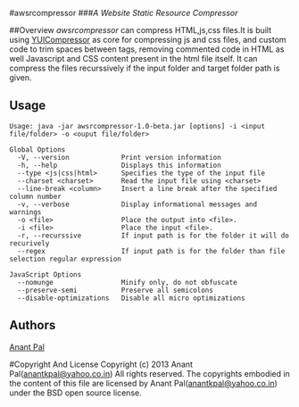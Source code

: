 #awsrcompressor 
###*A Website Static Resource Compressor*

##Overview
*awsrcompressor* can compress HTML,js,css files.It is built using [YUICompressor](http://yui.github.io/yuicompressor/) as core for 
compressing js and css files, and custom code to trim spaces between tags, removing commented code in HTML as well Javascript and CSS content
present in the html file itself. It can compress the files recurssively if the input folder and target folder path is given.


## Usage
```
Usage: java -jar awsrcompressor-1.0-beta.jar [options] -i <input file/folder> -o <ouput file/folder>

Global Options
  -V, --version             Print version information
  -h, --help                Displays this information
  --type <js|css|html>      Specifies the type of the input file
  --charset <charset>       Read the input file using <charset>
  --line-break <column>     Insert a line break after the specified column number
  -v, --verbose             Display informational messages and warnings
  -o <file>                 Place the output into <file>.
  -i <file>                 Place the input <file>.
  -r, --recurssive          If input path is for the folder it will do recurively
  --regex                   If input path is for the folder than file selection regular expression

JavaScript Options
  --nomunge                 Minify only, do not obfuscate
  --preserve-semi           Preserve all semicolons
  --disable-optimizations   Disable all micro optimizations

```

## Authors

[Anant Pal](https://www.github.com/anantkpal)

#Copyright And License
Copyright (c) 2013 Anant Pal(anantkpal@yahoo.co.in) All rights reserved. 
The copyrights embodied in the content of this file are licensed by Anant Pal(anantkpal@yahoo.co.in) under the BSD open source license.

